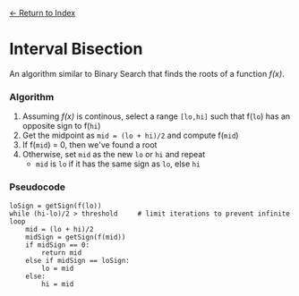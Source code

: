 [← Return to Index](https://github.com/cjmlgrto/fit2004-notes)

# Interval Bisection

An algorithm similar to Binary Search that finds the roots of a function _f(x)_.

### Algorithm

1. Assuming _f(x)_ is continous, select a range `[lo,hi]` such that f(`lo`) has an opposite sign to f(`hi`)
2. Get the midpoint as `mid = (lo + hi)/2` and compute f(`mid`)
3. If f(`mid`) = 0, then we've found a root
4. Otherwise, set `mid` as the new `lo` or `hi` and repeat
	- `mid` is `lo` if it has the same sign as `lo`, else `hi`

### Pseudocode

```
loSign = getSign(f(lo))
while (hi-lo)/2 > threshold		# limit iterations to prevent infinite loop
	mid = (lo + hi)/2
	midSign = getSign(f(mid))
	if midSign == 0:
		return mid
	else if midSign == loSign:
		lo = mid
	else:
		hi = mid
```

